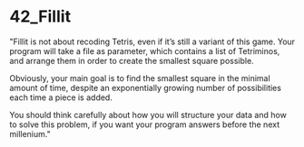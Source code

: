 # 42_Fillit
"Fillit is not about recoding Tetris, even if it’s still a variant of this game. Your program will take a file as parameter, which contains a list of Tetriminos, and arrange them in order to create the smallest square possible.

Obviously, your main goal is to find the smallest square in the minimal amount of time, despite an exponentially growing number of possibilities each time a piece is added.

You should think carefully about how you will structure your data and how to solve this problem, if you want your program answers before the next millenium."
